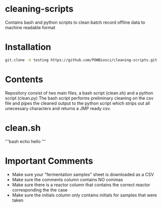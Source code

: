 # cleaning-scripts
Contains bash and python scripts to clean batch record offline data to machine readable format

# Installation

```bash
git.clone -b testing https://github.com/POWBiosci/cleaning-scripts.git
```

# Contents
Repository consist of two main files, a bash script (clean.sh) and a python script (clean.py) The bash script performs preliminary cleaning on the csv file and pipes the cleaned output to the python script which strips out all unecessary characters and returns a JMP ready csv.

# clean.sh
'''bash
echo hello
'''

# Important Comments
* Make sure your "fermentation samples" sheet is downloaded as a CSV
* Make sure the comments column contains NO commas
* Make sure there is a reactor column that contains the correct reactor corresponding the the case 
* Make sure the initials column only contains initials for samples that were taken 

